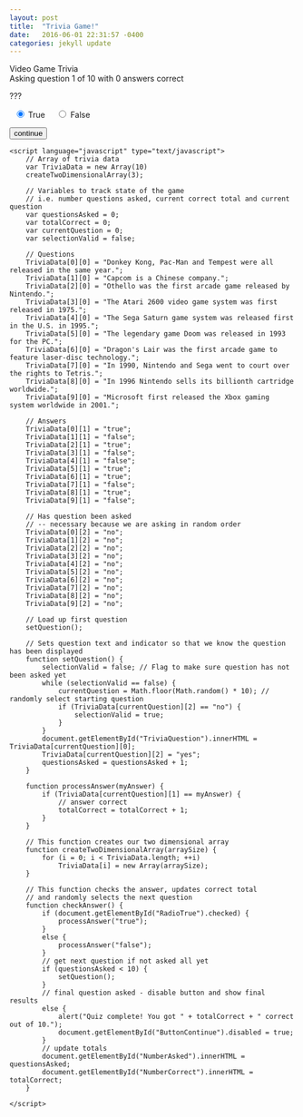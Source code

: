 ```yaml
---
layout: post
title:  "Trivia Game!"
date:   2016-06-01 22:31:57 -0400
categories: jekyll update
---
```


<p>
        Video Game Trivia
        <br />
        Asking question <span id="NumberAsked">1</span> of 10 with <span id="NumberCorrect">0</span> answers correct</p>
    <p>
        <span id="TriviaQuestion">???</span>
    </p>
    <p>
        &nbsp;
        <input id="RadioTrue" type="radio" value="true" name="answer" checked="checked" /> True
        &nbsp;&nbsp;&nbsp;
        <input id="RadioFalse" type="radio" value="false" name="answer" /> False
    </p>
    <p>
        <input id="ButtonContinue" onclick="checkAnswer();" type="button" value="continue" />
    </p>
 
    <script language="javascript" type="text/javascript">
        // Array of trivia data
        var TriviaData = new Array(10)
        createTwoDimensionalArray(3);
 
        // Variables to track state of the game
        // i.e. number questions asked, current correct total and current question
        var questionsAsked = 0;
        var totalCorrect = 0;
        var currentQuestion = 0;
        var selectionValid = false;
 
        // Questions
        TriviaData[0][0] = "Donkey Kong, Pac-Man and Tempest were all released in the same year.";
        TriviaData[1][0] = "Capcom is a Chinese company.";
        TriviaData[2][0] = "Othello was the first arcade game released by Nintendo.";
        TriviaData[3][0] = "The Atari 2600 video game system was first released in 1975.";
        TriviaData[4][0] = "The Sega Saturn game system was released first in the U.S. in 1995.";
        TriviaData[5][0] = "The legendary game Doom was released in 1993 for the PC.";
        TriviaData[6][0] = "Dragon's Lair was the first arcade game to feature laser-disc technology.";
        TriviaData[7][0] = "In 1990, Nintendo and Sega went to court over the rights to Tetris.";
        TriviaData[8][0] = "In 1996 Nintendo sells its billionth cartridge worldwide.";
        TriviaData[9][0] = "Microsoft first released the Xbox gaming system worldwide in 2001.";
   
        // Answers
        TriviaData[0][1] = "true";
        TriviaData[1][1] = "false";
        TriviaData[2][1] = "true";
        TriviaData[3][1] = "false";
        TriviaData[4][1] = "false";
        TriviaData[5][1] = "true";
        TriviaData[6][1] = "true";
        TriviaData[7][1] = "false";
        TriviaData[8][1] = "true";
        TriviaData[9][1] = "false";
 
        // Has question been asked
        // -- necessary because we are asking in random order
        TriviaData[0][2] = "no";
        TriviaData[1][2] = "no";
        TriviaData[2][2] = "no";
        TriviaData[3][2] = "no";
        TriviaData[4][2] = "no";
        TriviaData[5][2] = "no";
        TriviaData[6][2] = "no";
        TriviaData[7][2] = "no";
        TriviaData[8][2] = "no";
        TriviaData[9][2] = "no";
 
        // Load up first question
        setQuestion();
 
        // Sets question text and indicator so that we know the question has been displayed
        function setQuestion() {
            selectionValid = false; // Flag to make sure question has not been asked yet
            while (selectionValid == false) {
                currentQuestion = Math.floor(Math.random() * 10); // randomly select starting question
                if (TriviaData[currentQuestion][2] == "no") {
                    selectionValid = true;
                }
            }
            document.getElementById("TriviaQuestion").innerHTML = TriviaData[currentQuestion][0];
            TriviaData[currentQuestion][2] = "yes";
            questionsAsked = questionsAsked + 1;
        }
 
        function processAnswer(myAnswer) {
            if (TriviaData[currentQuestion][1] == myAnswer) {
                // answer correct
                totalCorrect = totalCorrect + 1;
            }
        }
 
        // This function creates our two dimensional array
        function createTwoDimensionalArray(arraySize) {
            for (i = 0; i < TriviaData.length; ++i)
                TriviaData[i] = new Array(arraySize);
        }
 
        // This function checks the answer, updates correct total
        // and randomly selects the next question
        function checkAnswer() {
            if (document.getElementById("RadioTrue").checked) {
                processAnswer("true");
            }
            else {
                processAnswer("false");
            }
            // get next question if not asked all yet
            if (questionsAsked < 10) {
                setQuestion();
            }
            // final question asked - disable button and show final results
            else {
                alert("Quiz complete! You got " + totalCorrect + " correct out of 10.");
                document.getElementById("ButtonContinue").disabled = true;
            }
            // update totals
            document.getElementById("NumberAsked").innerHTML = questionsAsked;
            document.getElementById("NumberCorrect").innerHTML = totalCorrect;
        }
 
    </script>
